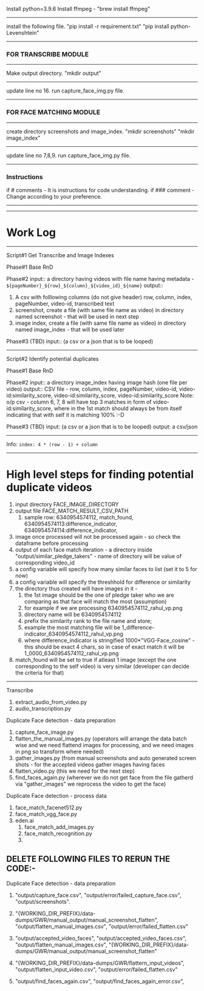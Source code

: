 Install python=3.9.6
Install ffmpeg - "brew install ffmpeg"

---

install the following file.
"pip install -r requirement.txt"
"pip install python-Levenshtein"

---

### FOR TRANSCRIBE MODULE

---

Make output directory.
"mkdir output"

---

update line no 16.
run capture_face_img.py file.

---

### FOR FACE MATCHING MODULE

---

create directory screenshots and image_index.
"mkdir screenshots"
"mkdir image_index"

---

update line no 7,8,9.
run capture_face_img.py file.

---

### Instructions

if # comments - It is instructions for code understanding.
if ### comment - Change according to your preference.

---

---

# Work Log

---

Script#1 Get Transcribe and Image Indexes

Phase#1 Base RnD

Phase#2
input:: a directory having videos with file name having metadata - `${pageNumber}_${row}_${column}_${video_id}_${name}`
output::

1. A csv with folllowing columns (do not give header) row, column, index, pageNumber, video-id, transcribed text
2. screenshot, create a file (with same file name as video) in directory named screenshot - that will be used in next step
3. image index, create a file (with same file name as video) in directory named image_index - that will be used later

Phase#3 (TBD)
input:: (a csv or a json that is to be looped)

---

Script#2 Identify potential duplicates

Phase#1 Base RnD

Phase#2
input:: a directory image_index having image hash (one file per video)
output:: CSV file - row, column, index, pageNumber, video-id, video-id:similarity_score, video-id:similarity_score, video-id:similarity_score
Note: o/p csv - column 6, 7, 8 will have top 3 matches in form of video-id:similarity_score, where in the 1st match should always be from itself indicating that with self it is matching 100% :-D

Phase#3 (TBD)
input: (a csv or a json that is to be looped)
output: a csv/json

---

Info: `index: 4 * (row - 1) + column`

---

# High level steps for finding potential duplicate videos

1. input directory FACE_IMAGE_DIRECTORY
2. output file FACE_MATCH_RESULT_CSV_PATH
   1. sample row: 6340954574112, match_found, 6340954574113:difference_indicator, 6340954574114:difference_indicator,
3. image once processed will not be processed again - so check the dataframe before processing
4. output of each face match iteration - a directory inside "output/similar_pledge_takers" - name of directory will be value of corresponding video_id
5. a config variable will specify how many similar faces to list (set it to 5 for now)
6. a config variable will specify the threshhold for difference or similarity
7. the directory thus created will have images in it -
   1. the 1st image should be the one of pledge taker who we are comparing as that face will match the most (assumption)
   2. for example if we are processing 6340954574112_rahul_vp.png
   3. directory name will be 6340954574112
   4. prefix the similarity rank to the file name and store;
   5. example the most matching file will be 1_difference-indicator_6340954574112_rahul_vp.png
   6. where difference_indicator is stringified 1000\*"VGG-Face_cosine" - this should be exact 4 chars, so in case of exact match it will be 1_0000_6340954574112_rahul_vp.png
8. match_found will be set to true if atleast 1 image (except the one corresponding to the self video) is very similar (developer can decide the criteria for that)

---

Transcribe

1. extract_audio_from_video.py
2. audio_transcription.py

Duplicate Face detection - data preparation

1. capture_face_image.py
2. flatten_the_manual_images.py (operators will arrange the data batch wise and we need flattend images for processing, and we need images in png so transform where needed)
3. gather_images.py (from manual screenshots and auto generated screen shots - for the accepted videos gather images having faces
4. flatten_video.py (this we need for the next step)
5. find_faces_again.py (wherever we do not get face from the file gatherd via "gather_images" we reprocess the video to get the face)

Duplicate Face detection - process data

1. face_match_facenet512.py
2. face_match_vgg_face.py
3. eden.ai
   1. face_match_add_images.py
   2. face_match_recognition.py
   3.


## DELETE FOLLOWING FILES TO RERUN THE CODE:-
Duplicate Face detection - data preparation

1. "output/capture_face.csv", 
   "output/error/failed_capture_face.csv", 
   "output/screenshots".

2. "{WORKING_DIR_PREFIX}/data-dumps/GWR/manual_output/manual_screenshot_flatten", 
   "output/flatten_manual_images.csv", 
   "output/error/failed_flatten.csv"

3. "output/accepted_video_faces", 
   "output/accepted_video_faces.csv", 
   "output/flatten_manual_images.csv", 
   "{WORKING_DIR_PREFIX}/data-dumps/GWR/manual_output/manual_screenshot_flatten"

4. "{WORKING_DIR_PREFIX}/data-dumps/GWR/flattern_input_videos", 
   "output/flatten_input_video.csv", 
   "output/error/failed_flatten.csv"

5. "output/find_faces_again.csv", "output/find_faces_again_error.csv", 